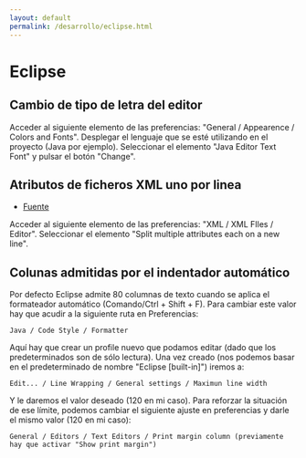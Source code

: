 ```yaml
---
layout: default
permalink: /desarrollo/eclipse.html
---
```


# Eclipse

## Cambio de tipo de letra del editor

Acceder al siguiente elemento de las preferencias: "General / Appearence / Colors and Fonts". Desplegar el lenguaje que se esté utilizando en el proyecto (Java por ejemplo). Seleccionar el elemento "Java Editor Text Font" y pulsar el botón "Change".

## Atributos de ficheros XML uno por linea

*  [Fuente](http://www.androidpolice.com/2009/11/04/auto-formatting-android-xml-files-with-eclipse/)

Acceder al siguiente elemento de las preferencias: "XML / XML FIles / Editor". Seleccionar el elemento "Split multiple attributes each on a new line".

## Colunas admitidas por el indentador automático

Por defecto Eclipse admite 80 columnas de texto cuando se aplica el formateador automático (Comando/Ctrl + Shift + F). Para cambiar este valor hay que acudir a la siguiente ruta en Preferencias:

	Java / Code Style / Formatter

Aquí hay que crear un profile nuevo que podamos editar (dado que los predeterminados son de sólo lectura). Una vez creado (nos podemos basar en el predeterminado de nombre "Eclipse [built-in]") iremos a:

	Edit... / Line Wrapping / General settings / Maximun line width

Y le daremos el valor deseado (120 en mi caso). Para reforzar la situación de ese límite, podemos cambiar el siguiente ajuste en preferencias y darle el mismo valor (120 en mi caso):

	General / Editors / Text Editors / Print margin column (previamente hay que activar "Show print margin")
